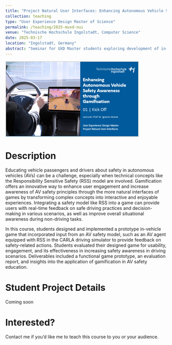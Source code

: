 ```yaml
---
title: "Project Natural User Interfaces: Enhancing Autonomous Vehicle Safety Awareness through Gamification"
collection: teaching
type: "User Experience Design Master of Science"
permalink: /teaching/2025-muxd-nui
venue: "Technische Hochschule Ingolstadt, Computer Science"
date: 2025-03-17
location: "Ingolstadt, Germany"
abstract: "Seminar for UXD Master students exploring development of in-cabin games to improve situational awareness and safety in partial automation."
---
```


![Course Icon](../images/2025-muxd-nui/lecture_icon.png)

# Description
Educating vehicle passengers and drivers about safety in autonomous vehicles (AVs) can be a challenge, especially when technical concepts like the Responsibility Sensitive Safety (RSS) model are involved. Gamification offers an innovative way to enhance user engagement and increase awareness of AV safety principles through the more natural interfaces of games by transforming complex concepts into interactive and enjoyable experiences. Integrating a safety model like RSS into a game can provide users with real-time feedback on safe driving practices and decision-making in various scenarios, as well as improve overall situational awareness during non-driving tasks.

In this course, students designed and implemented a prototype in-vehicle game that incorporated input from an AV safety model, such as an AV agent equipped with RSS in the CARLA driving simulator to provide feedback on safety-related actions. Students evaluated their designed game for usability, engagement, and its effectiveness in increasing safety awareness in driving scenarios. Deliverables included a functional game prototype, an evaluation report, and insights into the application of gamification in AV safety education.

Student Project Details
======
Coming soon

Interested?
======
Contact me if you’d like me to teach this course to you or your audience.

